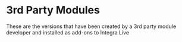 # 3rd Party Modules

These are the versions that have been created by a 3rd party module developer and installed as add-ons to Integra Live